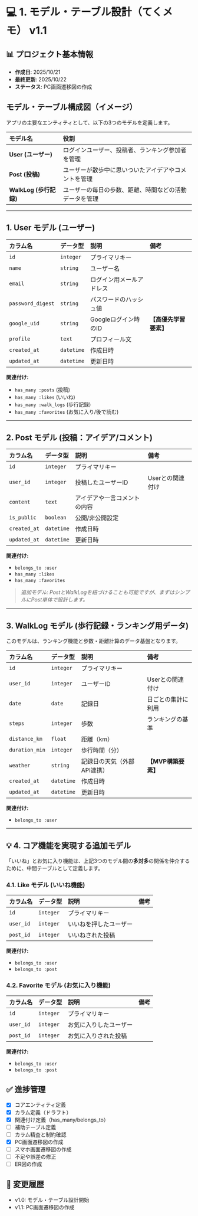 # 💻 1. モデル・テーブル設計（てくメモ） v1.1

## 📊 プロジェクト基本情報
- **作成日**: 2025/10/21
- **最終更新**: 2025/10/22
- **ステータス**: PC画面遷移図の作成

## モデル・テーブル構成図（イメージ）
アプリの主要なエンティティとして、以下の3つのモデルを定義します。

| モデル名 | 役割 |
| :--- | :--- |
| **User (ユーザー)** | ログインユーザー、投稿者、ランキング参加者を管理 |
| **Post (投稿)** | ユーザーが散歩中に思いついたアイデアやコメントを管理 |
| **WalkLog (歩行記録)** | ユーザーの毎日の歩数、距離、時間などの活動データを管理 |

---

## 1. User モデル (ユーザー)

| カラム名 | データ型 | 説明 | 備考 |
| :--- | :--- | :--- | :--- |
| `id` | `integer` | プライマリキー | |
| `name` | `string` | ユーザー名 | |
| `email` | `string` | ログイン用メールアドレス | |
| `password_digest` | `string` | パスワードのハッシュ値 | |
| `google_uid` | `string` | Googleログイン時のID | **【高優先学習要素】** |
| `profile` | `text` | プロフィール文 | |
| `created_at` | `datetime` | 作成日時 | |
| `updated_at` | `datetime` | 更新日時 | |

**関連付け:**
* `has_many :posts` (投稿)
* `has_many :likes` (いいね)
* `has_many :walk_logs` (歩行記録)
* `has_many :favorites` (お気に入り/後で読む)

---

## 2. Post モデル (投稿：アイデア/コメント)

| カラム名 | データ型 | 説明 | 備考 |
| :--- | :--- | :--- | :--- |
| `id` | `integer` | プライマリキー | |
| `user_id` | `integer` | 投稿したユーザーID | Userとの関連付け |
| `content` | `text` | アイデアや一言コメントの内容 | |
| `is_public` | `boolean` | 公開/非公開設定 | |
| `created_at` | `datetime` | 作成日時 | |
| `updated_at` | `datetime` | 更新日時 | |

**関連付け:**
* `belongs_to :user`
* `has_many :likes`
* `has_many :favorites`

> *追加モデル: PostとWalkLogを紐づけることも可能ですが、まずはシンプルにPost単体で設計します。*

---

## 3. WalkLog モデル (歩行記録・ランキング用データ)

このモデルは、ランキング機能と歩数・距離計算のデータ基盤となります。

| カラム名 | データ型 | 説明 | 備考 |
| :--- | :--- | :--- | :--- |
| `id` | `integer` | プライマリキー | |
| `user_id` | `integer` | ユーザーID | Userとの関連付け |
| `date` | `date` | 記録日 | 日ごとの集計に利用 |
| `steps` | `integer` | 歩数 | ランキングの基準 |
| `distance_km` | `float` | 距離（km） | |
| `duration_min` | `integer` | 歩行時間（分） | |
| `weather` | `string` | 記録日の天気（外部API連携） | **【MVP構築要素】** |
| `created_at` | `datetime` | 作成日時 | |
| `updated_at` | `datetime` | 更新日時 | |

**関連付け:**
* `belongs_to :user`

---

## 💡 4. コア機能を実現する追加モデル

「いいね」とお気に入り機能は、上記3つのモデル間の**多対多**の関係を仲介するために、中間テーブルとして定義します。

### 4.1. Like モデル (いいね機能)

| カラム名 | データ型 | 説明 | 備考 |
| :--- | :--- | :--- | :--- |
| `id` | `integer` | プライマリキー | |
| `user_id` | `integer` | いいねを押したユーザー | |
| `post_id` | `integer` | いいねされた投稿 | |

**関連付け:**
* `belongs_to :user`
* `belongs_to :post`

### 4.2. Favorite モデル (お気に入り機能)

| カラム名 | データ型 | 説明 | 備考 |
| :--- | :--- | :--- | :--- |
| `id` | `integer` | プライマリキー | |
| `user_id` | `integer` | お気に入りしたユーザー | |
| `post_id` | `integer` | お気に入りされた投稿 | |

**関連付け:**
* `belongs_to :user`
* `belongs_to :post`

## ✅ 進捗管理
- [x] コアエンティティ定義
- [x] カラム定義（ドラフト）
- [x] 関連付け定義（has_many/belongs_to）
- [ ] 補助テーブル定義
- [ ] カラム精査と制約確認
- [x] PC画面遷移図の作成
- [ ] スマホ画面遷移図の作成
- [ ] 不足や誤差の修正
- [ ] ER図の作成

## 📝 変更履歴
- v1.0: モデル・テーブル設計開始
- v1.1: PC画面遷移図の作成
